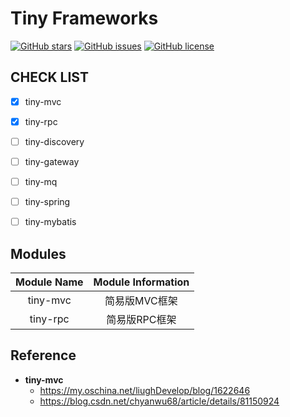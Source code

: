 # Tiny Frameworks


[![GitHub stars](https://img.shields.io/github/stars/byference/tiny-frameworks.svg?style=flat&label=Star)](https://github.com/byference/tiny-frameworks)  [![GitHub issues](https://img.shields.io/github/issues/byference/tiny-frameworks.svg?style=flat&label=issues)](https://github.com/byference/tiny-frameworks/issues)  [![GitHub license](https://img.shields.io/github/license/byference/tiny-frameworks.svg?style=flat&label=license)](https://github.com/byference/tiny-frameworks)





## CHECK LIST

- [x] tiny-mvc
- [x] tiny-rpc
- [ ] tiny-discovery
- [ ] tiny-gateway
- [ ] tiny-mq
- [ ] tiny-spring
- [ ] tiny-mybatis




## Modules


| Module Name | Module Information |
| :---------: | :----------------: |
|  tiny-mvc   |   简易版MVC框架    |
|  tiny-rpc   |   简易版RPC框架    |



## Reference

- **tiny-mvc**
    - https://my.oschina.net/liughDevelop/blog/1622646
    - https://blog.csdn.net/chyanwu68/article/details/81150924

